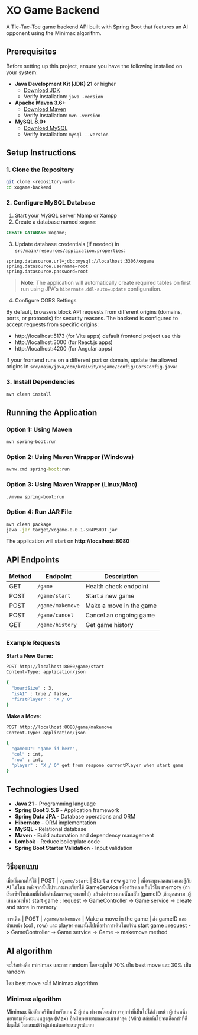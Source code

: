 # XO Game Backend

A Tic-Tac-Toe game backend API built with Spring Boot that features an AI opponent using the Minimax algorithm.

## Prerequisites

Before setting up this project, ensure you have the following installed on your system:

-   **Java Development Kit (JDK) 21** or higher
    -   [Download JDK](https://www.oracle.com/java/technologies/downloads/)
    -   Verify installation: `java -version`
-   **Apache Maven 3.6+**
    -   [Download Maven](https://maven.apache.org/download.cgi)
    -   Verify installation: `mvn -version`
-   **MySQL 8.0+**
    -   [Download MySQL](https://dev.mysql.com/downloads/mysql/)
    -   Verify installation: `mysql --version`

## Setup Instructions

### 1. Clone the Repository

```bash
git clone <repository-url>
cd xogame-backend
```

### 2. Configure MySQL Database

1. Start your MySQL server Mamp or Xampp
2. Create a database named `xogame`:

```sql
CREATE DATABASE xogame;
```

3. Update database credentials (if needed) in `src/main/resources/application.properties`:

```properties
spring.datasource.url=jdbc:mysql://localhost:3306/xogame
spring.datasource.username=root
spring.datasource.password=root
```

> **Note:** The application will automatically create required tables on first run using JPA's `hibernate.ddl-auto=update` configuration.

4. Configure CORS Settings

By default, browsers block API requests from different origins (domains, ports, or protocols) for security reasons. The backend is configured to accept requests from specific origins:

- http://localhost:5173 (for Vite apps) default frontend project use this
- http://localhost:3000 (for React.js apps)
- http://localhost:4200 (for Angular apps)

If your frontend runs on a different port or domain, update the allowed origins in `src/main/java/com/kraiwit/xogame/config/CorsConfig.java`:

### 3. Install Dependencies

```bash
mvn clean install
```

## Running the Application

### Option 1: Using Maven

```bash
mvn spring-boot:run
```

### Option 2: Using Maven Wrapper (Windows)

```cmd
mvnw.cmd spring-boot:run
```

### Option 3: Using Maven Wrapper (Linux/Mac)

```bash
./mvnw spring-boot:run
```

### Option 4: Run JAR File

```bash
mvn clean package
java -jar target/xogame-0.0.1-SNAPSHOT.jar
```

The application will start on **http://localhost:8080**

## API Endpoints

| Method | Endpoint         | Description             |
| ------ | ---------------- | ----------------------- |
| GET    | `/game`          | Health check endpoint   |
| POST   | `/game/start`    | Start a new game        |
| POST   | `/game/makemove` | Make a move in the game |
| POST   | `/game/cancel`   | Cancel an ongoing game  |
| GET    | `/game/history`  | Get game history        |

### Example Requests

**Start a New Game:**

```bash
POST http://localhost:8080/game/start
Content-Type: application/json

{
  "boardSize" : 3,
  "isAI" : true / false,
  "firstPlayer" : "X / O"
}
```

**Make a Move:**

```bash
POST http://localhost:8080/game/makemove
Content-Type: application/json

{
  "gameID": "game-id-here",
  "col" : int,
  "row" : int,
  "player" : "X / O" get from respone currentPlayer when start game
}
```

## Technologies Used

-   **Java 21** - Programming language
-   **Spring Boot 3.5.6** - Application framework
-   **Spring Data JPA** - Database operations and ORM
-   **Hibernate** - ORM implementation
-   **MySQL** - Relational database
-   **Maven** - Build automation and dependency management
-   **Lombok** - Reduce boilerplate code
-   **Spring Boot Starter Validation** - Input validation

## วิธีออกแบบ

เมื่อเริ่มเกมให้ใช้
| POST | `/game/start` | Start a new game |
เพื่อระบุขนาดสนามและสู้กับ AI ใช่ไหม
หลังจากนั้นโปรแกรมจะเรียกใช้ GameService เพื่อสร้างเกมเก็บใว้ใน memory
(ถ้าเริ่มเซิฟใหม่เกมที่กำลังดำเนินการอยู่จะหายไป)
แล้วส่งค่าของเกมนั้นกลับ (gameID ,ข้อมูลสนาม ,ผู้เล่นคณะนั้น)
start game : request -> GameController -> Game service -> create and store in memory

การเดิน
| POST | `/game/makemove` | Make a move in the game |
ส่ง gameID และตำแหน่ง (col , row) และ player คณะนั้นไปเพื่อทำการเดินในเทิร์น
start game : request -> GameController -> Game service -> Game -> makemove method

## AI algorithm

จะใช้อย่างคือ minimax และการ random
โดยจะสุ่มให้ 70% เป็น best move และ 30% เป็น random

โดย best move จะใช้ Minimax algorithm

### Minimax algorithm

Minimax คืออัลกอริทึมสำหรับเกม 2 ผู้เล่น ทำงานโดยสำรวจทุกท่าที่เป็นไปได้ล่วงหน้า ผู้เล่นหนึ่งพยายามเพิ่มคะแนนสูงสุด (Max) อีกฝ่ายพยายามลดคะแนนต่ำสุด (Min) สลับกันไปจนเลือกท่าที่ดีที่สุดได้ โดยสมมติว่าคู่แข่งเล่นอย่างสมบูรณ์แบบ
